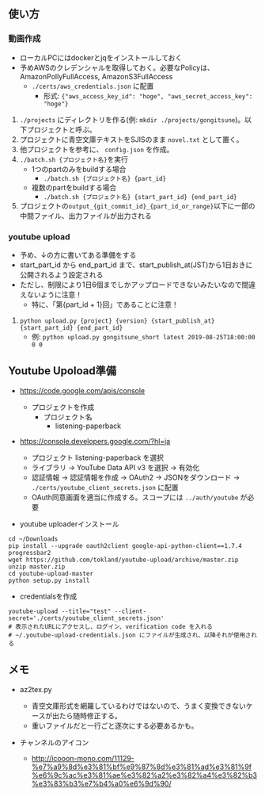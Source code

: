 ## 使い方

### 動画作成

* ローカルPCにはdockerとjqをインストールしておく
* 予めAWSのクレデンシャルを取得しておく。必要なPolicyは、AmazonPollyFullAccess, AmazonS3FullAccess
    - `./certs/aws_credentials.json` に配置
        - 形式: `{"aws_access_key_id": "hoge", "aws_secret_access_key": "hoge"}`

1. `./projects` にディレクトリを作る(例: `mkdir ./projects/gongitsune`)。以下プロジェクトと呼ぶ。
2. プロジェクトに青空文庫テキストをSJISのまま `novel.txt` として置く。
3. 他プロジェクトを参考に、 `config.json` を作成。 
4. `./batch.sh {プロジェクト名}`を実行
    - 1つのpartのみをbuildする場合
        - `./batch.sh {プロジェクト名} {part_id}`
    - 複数のpartをbuildする場合
        - `./batch.sh {プロジェクト名} {start_part_id} {end_part_id}`
5. プロジェクトの`output_{git_commit_id}_{part_id_or_range}`以下に一部の中間ファイル、出力ファイルが出力される

### youtube upload

* 予め、↓の方に書いてある準備をする
* start_part_id から end_part_id まで、start_publish_at(JST)から1日おきに公開されるよう設定される
* ただし、制限により1日6個までしかアップロードできないみたいなので間違えないように注意！
    - 特に、「第{part_id + 1}回」であることに注意！

1. `python upload.py {project} {version} {start_publish_at} {start_part_id} {end_part_id}`
    - 例: `python upload.py gongitsune_short latest 2019-08-25T18:00:00 0 0`

## Youtube Upoload準備

* https://code.google.com/apis/console
    - プロジェクトを作成
        - プロジェクト名
            - listening-paperback
* https://console.developers.google.com/?hl=ja
    - プロジェクト listening-paperback を選択
    - ライブラリ -> YouTube Data API v3 を選択 -> 有効化
    - 認証情報 -> 認証情報を作成 -> OAuth2 -> JSONをダウンロード -> `./certs/youtube_client_secrets.json` に配置
    - OAuth同意画面を適当に作成する。スコープには `../auth/youtube` が必要

* youtube uploaderインストール

```
cd ~/Downloads
pip install --upgrade oauth2client google-api-python-client==1.7.4 progressbar2
wget https://github.com/tokland/youtube-upload/archive/master.zip
unzip master.zip
cd youtube-upload-master
python setup.py install
```

* credentialsを作成

```
youtube-upload --title="test" --client-secret='./certs/youtube_client_secrets.json'
# 表示されたURLにアクセスし、ログイン、verification code を入れる
# ~/.youtube-upload-credentials.json にファイルが生成され、以降それが使用される
```



## メモ

* az2tex.py
    - 青空文庫形式を網羅しているわけではないので、うまく変換できないケースが出たら随時修正する。
    - 重いファイルだと一行ごと逐次にする必要あるかも。

* チャンネルのアイコン
    - http://icooon-mono.com/11129-%e7%a9%8d%e3%81%bf%e9%87%8d%e3%81%ad%e3%81%9f%e6%9c%ac%e3%81%ae%e3%82%a2%e3%82%a4%e3%82%b3%e3%83%b3%e7%b4%a0%e6%9d%90/